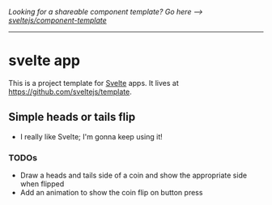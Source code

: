 _Looking for a shareable component template? Go here --> [sveltejs/component-template](https://github.com/sveltejs/component-template)_

---

# svelte app

This is a project template for [Svelte](https://svelte.dev) apps. It lives at https://github.com/sveltejs/template.

## Simple heads or tails flip

- I really like Svelte; I'm gonna keep using it!

### TODOs

- Draw a heads and tails side of a coin and show the appropriate side when flipped
- Add an animation to show the coin flip on button press
